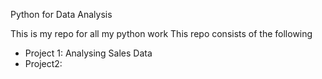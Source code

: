 Python for Data Analysis  

This is my repo for all my python work
This repo consists of the following
  * Project 1: Analysing Sales Data
  * Project2:

